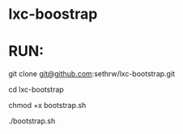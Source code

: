 # lxc-boostrap


# RUN:

git clone git@github.com:sethrw/lxc-bootstrap.git

cd lxc-bootstrap

chmod +x bootstrap.sh

./bootstrap.sh
